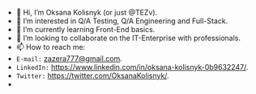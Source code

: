 - 👋 Hi, I’m Oksana Kolisnyk (or just @TEZv).
- 👀 I’m interested in Q/A Testing, Q/A Engineering and Full-Stack.
- 🌱 I’m currently learning Front-End basics.
- 💞️ I’m looking to collaborate on the IT-Enterprise with professionals.
- 📫 How to reach me:
- `E-mail:` zazera777@gmail.com.
- `LinkedIn:` https://www.linkedin.com/in/oksana-kolisnyk-0b9632247/.
- `Twitter:` https://twitter.com/OksanaKolisnyk/.
- 

<!---
TEZv/TEZv is a ✨ special ✨ repository because its `README.md` (this file) appears on your GitHub profile.
You can click the Preview link to take a look at your changes.
--->
